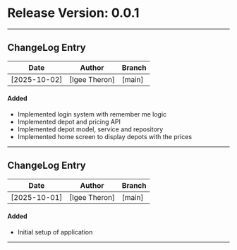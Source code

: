# Release Version: 0.0.1
---------------------------------------------------------------------------
## ChangeLog Entry

| **Date**     | **Author**    | **Branch** |
|--------------|---------------|------------|
| [2025-10-02] | [Igee Theron] | [main]     |

#### Added
- Implemented login system with remember me logic
- Implemented depot and pricing API
- Implemented depot model, service and repository
- Implemented home screen to display depots with the prices

---
## ChangeLog Entry

| **Date**     | **Author**    | **Branch** |
|--------------|---------------|------------|
| [2025-10-01] | [Igee Theron] | [main]     |

#### Added
- Initial setup of application

---